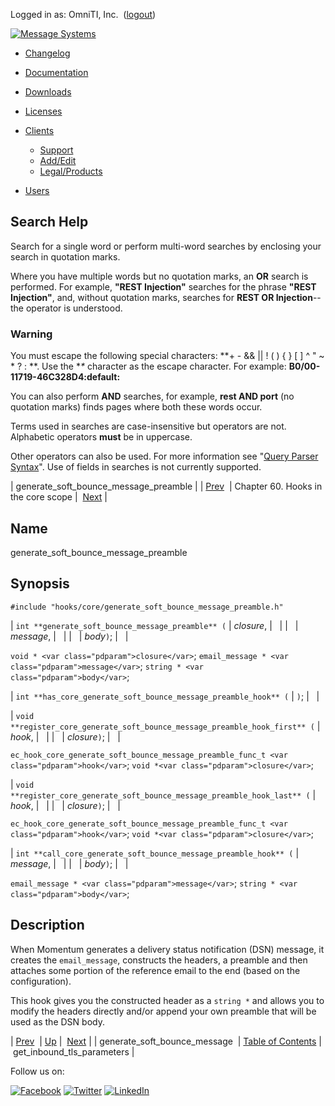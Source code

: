 Logged in as: OmniTI, Inc.  ([logout](https://support.messagesystems.com/logout.php))

[![Message Systems](https://support.messagesystems.com/images/ms-white205.png)](https://support.messagesystems.com/start.php) 

*   [Changelog](https://support.messagesystems.com/start.php?show=changelog)
*   [Documentation](https://support.messagesystems.com/docs/)
*   [Downloads](https://support.messagesystems.com/start.php)

*   [Licenses](https://support.messagesystems.com/license_summary.php)
*   <a href="">Clients</a>
    *   [Support](https://support.messagesystems.com/cs.php)
    *   [Add/Edit](https://support.messagesystems.com/edit_client.php)
    *   [Legal/Products](https://support.messagesystems.com/edit_products.php)
*   [Users](https://support.messagesystems.com/edit_customer.php)

## Search Help

Search for a single word or perform multi-word searches by enclosing your search in quotation marks.

Where you have multiple words but no quotation marks, an **OR** search is performed. For example, **"REST Injection"** searches for the phrase **"REST Injection"**, and, without quotation marks, searches for **REST OR Injection**--the operator is understood.

### Warning

You must escape the following special characters: **+ - && || ! ( ) { } [ ] ^ " ~ * ? : \**. Use the **\** character as the escape character. For example: **B0/00-11719-46C328D4\:default\:**

You can also perform **AND** searches, for example, **rest AND port** (no quotation marks) finds pages where both these words occur.

Terms used in searches are case-insensitive but operators are not. Alphabetic operators **must** be in uppercase.

Other operators can also be used. For more information see "[Query Parser Syntax](https://lucene.apache.org/core/old_versioned_docs/versions/3_0_0/queryparsersyntax.html)". Use of fields in searches is not currently supported.

| generate_soft_bounce_message_preamble |
| [Prev](hooks.core.generate_soft_bounce_message.php)  | Chapter 60. Hooks in the core scope |  [Next](hooks.core.get_inbound_tls_parameters.php) |

<a name="hooks.core.generate_soft_bounce_message_preamble"></a>
## Name

generate_soft_bounce_message_preamble

## Synopsis

`#include "hooks/core/generate_soft_bounce_message_preamble.h"`

| `int **generate_soft_bounce_message_preamble** (` | <var class="pdparam">closure</var>, |   |
|   | <var class="pdparam">message</var>, |   |
|   | <var class="pdparam">body</var>`)`; |   |

`void * <var class="pdparam">closure</var>`;
`email_message * <var class="pdparam">message</var>`;
`string * <var class="pdparam">body</var>`;

| `int **has_core_generate_soft_bounce_message_preamble_hook** (` | `)`; |   |

| `void **register_core_generate_soft_bounce_message_preamble_hook_first** (` | <var class="pdparam">hook</var>, |   |
|   | <var class="pdparam">closure</var>`)`; |   |

`ec_hook_core_generate_soft_bounce_message_preamble_func_t <var class="pdparam">hook</var>`;
`void *<var class="pdparam">closure</var>`;

| `void **register_core_generate_soft_bounce_message_preamble_hook_last** (` | <var class="pdparam">hook</var>, |   |
|   | <var class="pdparam">closure</var>`)`; |   |

`ec_hook_core_generate_soft_bounce_message_preamble_func_t <var class="pdparam">hook</var>`;
`void *<var class="pdparam">closure</var>`;

| `int **call_core_generate_soft_bounce_message_preamble_hook** (` | <var class="pdparam">message</var>, |   |
|   | <var class="pdparam">body</var>`)`; |   |

`email_message * <var class="pdparam">message</var>`;
`string * <var class="pdparam">body</var>`;<a name="idp18473456"></a>
## Description

When Momentum generates a delivery status notification (DSN) message, it creates the `email_message`, constructs the headers, a preamble and then attaches some portion of the reference email to the end (based on the configuration).

This hook gives you the constructed header as a `string *` and allows you to modify the headers directly and/or append your own preamble that will be used as the DSN body.

| [Prev](hooks.core.generate_soft_bounce_message.php)  | [Up](hooks.core.php) |  [Next](hooks.core.get_inbound_tls_parameters.php) |
| generate_soft_bounce_message  | [Table of Contents](index.php) |  get_inbound_tls_parameters |

Follow us on:

[![Facebook](https://support.messagesystems.com/images/icon-facebook.png)](http://www.facebook.com/messagesystems) [![Twitter](https://support.messagesystems.com/images/icon-twitter.png)](http://twitter.com/#!/MessageSystems) [![LinkedIn](https://support.messagesystems.com/images/icon-linkedin.png)](http://www.linkedin.com/company/message-systems)
